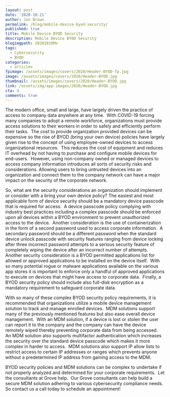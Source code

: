 ```yaml
---
layout: post
date: '2020-10-21'
author: Jon Brown
permalink: /blog/mobile-device-byod-security/
published: true
title: Mobile Device BYOD Security
description: Mobile Device BYOD Security
blogimgpath: 20201016Mo
tags:
  - Cybersecurity
  - BYOD
categories:
  - articles
fpimage: /assets/images/covers/2020/Header-BYOD-fp.jpg
image: /assets/images/covers/2020/Header-BYOD.jpg
thumbnail: /assets/images/covers/2020/Header-BYOD.jpg
link: /assets/img/app-images/2020/Header-BYOD.jpg
cta: 4
comments: true
---
```

The modern office, small and large, have largely driven the practice of
access to company data anywhere at any time.  With COVID-19 forcing many
companies to adopt a remote workforce, organizations must provide access
solutions to their workers in order to safely and efficiently perform
their tasks.  The cost to provide organization provided devices can be
expensive so the rise of BYOD (bring your own device) policies have
largely given rise to the concept of using employee-owned devices to
access organizational resources.  This reduces the cost of equipment and
reduces IT overhead by not having to purchase and configure mobile
devices for end-users.  However, using non-company owned or managed
devices to access company information introduces all sorts of security
risks and considerations. Allowing users to bring untrusted devices into
an organization and connect them to the company network can have a major
impact on the security of the corporate network.

So, what are the security considerations an organization should
implement or consider with a bring your own device policy? The easiest
and most applicable form of device security should be a mandatory device
passcode that is required for access.  A device passcode policy
complying with industry best practices including a complex passcode
should be enforced upon all devices within a BYOD environment to prevent
unauthorized access to the device.  Another consideration is the use of
containerization in the form of a second password used to access
corporate information.  A secondary password should be a different
password when the standard device unlock passcode with security features
ranging from device locking after three incorrect password attempts to a
serious security feature of completely wiping the device after an
incorrect number of attempts.  Another security consideration is a BYOD
permitted applications list for allowed or approved applications to be
installed on the device itself.  With so many potential rogue or malware
applications available on the various app stores it is important to
enforce only a handful of approved applications to execute on devices
that might have access to corporate data.  Finally, a BYOD security
policy should include also full-disk encryption as a mandatory
requirement to safeguard corporate data.

With so many of these complex BYOD security policy requirements, it is
recommended that organizations utilize a mobile device management
solution to track and manage enrolled devices.  MDM solutions support
many of the previously mentioned features but also ease overall device
management.  With an MDM solution, if a device is lost or stolen the
user can report it to the company and the company can have the device
remotely wiped thereby preventing corporate data from being accessed. 
An MDM solution also supports multifactor authentication which increases
the security over the standard device passcode which makes it more
complex in harder to access.  MDM solutions also support IP allow lists
to restrict access to certain IP addresses or ranges which prevents
anyone without a predetermined IP address from gaining access to the
MDM.

BYOD security policies and MDM solutions can be complex to undertake if
not properly analyzed and determined for your corporate requirements. 
Let the consultants at Grove help.  Our Grove consultants can help build
a secure MDM solution adhering to various cybersecurity compliance
needs.  So contact us a call today to schedule an appointment! 

